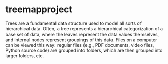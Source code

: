 # treemapproject
Trees are a fundamental data structure used to model all sorts of hierarchical data. Often, a tree represents a hierarchical categorization of a base set of data, where the leaves represent the data values themselves, and internal nodes represent groupings of this data. Files on a computer can be viewed this way: regular files (e.g., PDF documents, video files, Python source code) are grouped into folders, which are then grouped into larger folders, etc.
